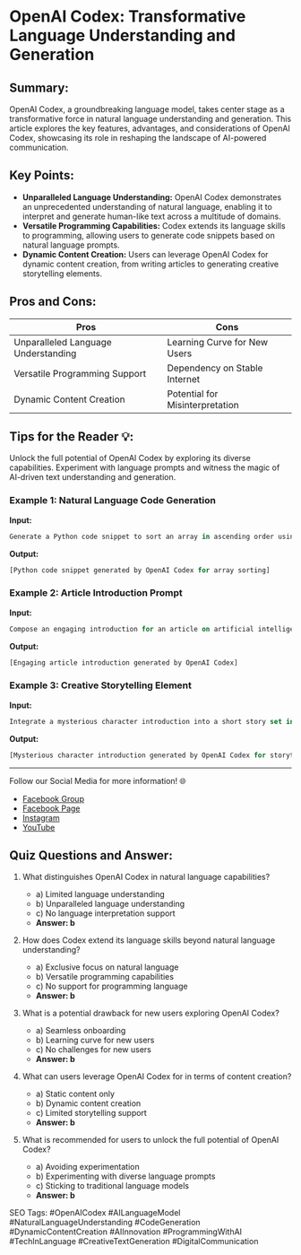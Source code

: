 # OpenAI Codex: Transformative Language Understanding and Generation

## Summary:
OpenAI Codex, a groundbreaking language model, takes center stage as a transformative force in natural language understanding and generation. This article explores the key features, advantages, and considerations of OpenAI Codex, showcasing its role in reshaping the landscape of AI-powered communication.

## Key Points:
- **Unparalleled Language Understanding:** OpenAI Codex demonstrates an unprecedented understanding of natural language, enabling it to interpret and generate human-like text across a multitude of domains.
- **Versatile Programming Capabilities:** Codex extends its language skills to programming, allowing users to generate code snippets based on natural language prompts.
- **Dynamic Content Creation:** Users can leverage OpenAI Codex for dynamic content creation, from writing articles to generating creative storytelling elements.

## Pros and Cons:

| Pros                          | Cons                                  |
|-------------------------------|---------------------------------------|
| Unparalleled Language Understanding| Learning Curve for New Users        |
| Versatile Programming Support | Dependency on Stable Internet         |
| Dynamic Content Creation      | Potential for Misinterpretation      |

## Tips for the Reader 💡:
Unlock the full potential of OpenAI Codex by exploring its diverse capabilities. Experiment with language prompts and witness the magic of AI-driven text understanding and generation.

### Example 1: Natural Language Code Generation
**Input:**
```dart
Generate a Python code snippet to sort an array in ascending order using OpenAI Codex.
```
**Output:**
```dart
[Python code snippet generated by OpenAI Codex for array sorting]
```

### Example 2: Article Introduction Prompt
**Input:**
```dart
Compose an engaging introduction for an article on artificial intelligence and its societal impact.
```
**Output:**
```dart
[Engaging article introduction generated by OpenAI Codex]
```

### Example 3: Creative Storytelling Element
**Input:**
```dart
Integrate a mysterious character introduction into a short story set in a futuristic cityscape.
```
**Output:**
```dart
[Mysterious character introduction generated by OpenAI Codex for storytelling]
```

<hr>

Follow our Social Media for more information! 🌐

- [Facebook Group](https://www.facebook.com/groups/trionxai)
- [Facebook Page](https://www.facebook.com/ai.trionxai)
- [Instagram](https://www.instagram.com/trionxai/)
- [YouTube](https://www.youtube.com/@robotdocs/)

## Quiz Questions and Answer:

1. What distinguishes OpenAI Codex in natural language capabilities?
   - a) Limited language understanding
   - b) Unparalleled language understanding
   - c) No language interpretation support
   - **Answer: b**

2. How does Codex extend its language skills beyond natural language understanding?
   - a) Exclusive focus on natural language
   - b) Versatile programming capabilities
   - c) No support for programming language
   - **Answer: b**

3. What is a potential drawback for new users exploring OpenAI Codex?
   - a) Seamless onboarding
   - b) Learning curve for new users
   - c) No challenges for new users
   - **Answer: b**

4. What can users leverage OpenAI Codex for in terms of content creation?
   - a) Static content only
   - b) Dynamic content creation
   - c) Limited storytelling support
   - **Answer: b**

5. What is recommended for users to unlock the full potential of OpenAI Codex?
   - a) Avoiding experimentation
   - b) Experimenting with diverse language prompts
   - c) Sticking to traditional language models
   - **Answer: b**

SEO Tags: #OpenAICodex #AILanguageModel #NaturalLanguageUnderstanding #CodeGeneration #DynamicContentCreation #AIInnovation #ProgrammingWithAI #TechInLanguage #CreativeTextGeneration #DigitalCommunication